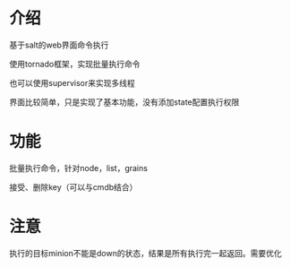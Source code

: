 介绍
======

基于salt的web界面命令执行

使用tornado框架，实现批量执行命令

也可以使用supervisor来实现多线程

界面比较简单，只是实现了基本功能，没有添加state配置执行权限

功能
======
批量执行命令，针对node，list，grains

接受、删除key（可以与cmdb结合）

注意
======
执行的目标minion不能是down的状态，结果是所有执行完一起返回。需要优化
